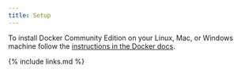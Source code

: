 ```yaml
---
title: Setup
---
```

To install Docker Community Edition on your Linux, Mac, or Windows machine follow the [instructions in the Docker docs](https://docs.docker.com/install/).


{% include links.md %}
